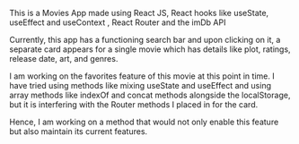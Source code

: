 This is a Movies App made using 
React JS, React hooks like useState, useEffect and useContext , React Router and the imDb API

Currently, this app has a functioning search bar and upon clicking on it, a separate card appears for a single movie which has details like plot, ratings, release date, art, and genres.

I am working on the favorites feature of this movie at this point in time. I have tried using methods like mixing useState and useEffect and using array methods like indexOf and concat methods alongside the localStorage, but it is interfering with the Router methods I placed in for the card.

Hence, I am working on a method that would not only enable this feature but also maintain its current features.